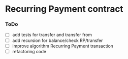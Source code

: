 # Recurring  Payment contract

### ToDo
- [ ] add tests for transfer and transfer from
- [ ] add recursion for balance/check RP/transfer
- [ ] improve algorithm Recurring  Payment transaction
- [ ] refactoring code
